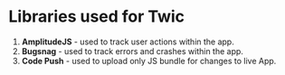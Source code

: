 # Libraries used for Twic

1. **AmplitudeJS** - used to track user actions within the app.
2. **Bugsnag** - used to track errors and crashes within the app.
3. **Code Push** - used to upload only JS bundle for changes to live App.
